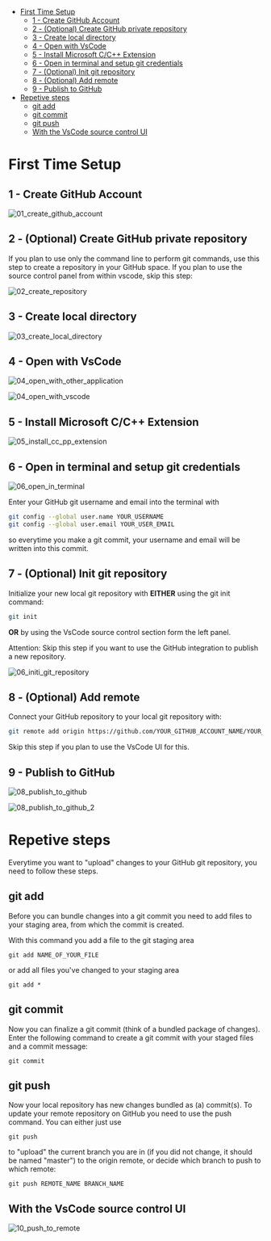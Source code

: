 - [First Time Setup](#first-time-setup)
  - [1 - Create GitHub Account](#1---create-github-account)
  - [2 - (Optional) Create GitHub private repository](#2---optional-create-github-private-repository)
  - [3 - Create local directory](#3---create-local-directory)
  - [4 - Open with VsCode](#4---open-with-vscode)
  - [5 - Install Microsoft C/C++ Extension](#5---install-microsoft-cc-extension)
  - [6 - Open in terminal and setup git credentials](#6---open-in-terminal-and-setup-git-credentials)
  - [7 - (Optional) Init git repository](#7---optional-init-git-repository)
  - [8 - (Optional) Add remote](#8---optional-add-remote)
  - [9 - Publish to GitHub](#9---publish-to-github)
- [Repetive steps](#repetive-steps)
  - [git add](#git-add)
  - [git commit](#git-commit)
  - [git push](#git-push)
  - [With the VsCode source control UI](#with-the-vscode-source-control-ui)

# First Time Setup

## 1 - Create GitHub Account

![01_create_github_account](images/01_create_github_account.png)

## 2 - (Optional) Create GitHub private repository

If you plan to use only the command line to perform git commands, use this step to create a repository in your GitHub space. If you plan to use the source control panel from within vscode, skip this step:

![02_create_repository](images/02_create_repository.png)

## 3 - Create local directory

![03_create_local_directory](images/03_create_local_directory.png)

## 4 - Open with VsCode

![04_open_with_other_application](images/04_open_with_other_application.png)

![04_open_with_vscode](images/04_open_with_vscode.png)

## 5 - Install Microsoft C/C++ Extension

![05_install_cc_pp_extension](images/05_install_cc_pp_extension.png)

## 6 - Open in terminal and setup git credentials

![06_open_in_terminal](images/06_open_terminal.png)

Enter your GitHub git username and email into the terminal with
```bash
git config --global user.name YOUR_USERNAME
git config --global user.email YOUR_USER_EMAIL
```

so everytime you make a git commit, your username and email will be written into this commit.

## 7 - (Optional) Init git repository

Initialize your new local git repository with __EITHER__ using the git init command:
```bash
git init
```

__OR__ by using the VsCode source control section form the left panel.

Attention: Skip this step if you want to use the GitHub integration to publish a new repository.

![06_initi_git_repository](images/07_init_git_repository.png)

## 8 - (Optional) Add remote

Connect your GitHub repository to your local git repository with:
```bash
git remote add origin https://github.com/YOUR_GITHUB_ACCOUNT_NAME/YOUR_GITHUB_REPOSITORY_NAME.git
```
Skip this step if you plan to use the VsCode UI for this.

## 9 - Publish to GitHub

![08_publish_to_github](images/08_publish_to_github.png)

![08_publish_to_github_2](images/08_publish_to_github_2.png)

# Repetive steps

Everytime you want to "upload" changes to your GitHub git repository, you need to follow these steps.

## git add

Before you can bundle changes into a git commit you need to add files to your staging area, from which the commit is created.

With this command you add a file to the git staging area
```
git add NAME_OF_YOUR_FILE
```

or add all files you've changed to your staging area
```
git add *
```

## git commit

Now you can finalize a git commit (think of a bundled package of changes). Enter the following command to create a git commit with your staged files and a commit message:
```
git commit
```

## git push

Now your local repository has new changes bundled as (a) commit(s). To update your remote repository on GitHub you need to use the push command.
You can either just use
```
git push
```
to "upload" the current branch you are in (if you did not change, it should be named "master") to the origin remote, or decide which branch to push to which remote:

```
git push REMOTE_NAME BRANCH_NAME
```

## With the VsCode source control UI

![10_push_to_remote](images/10_push_to_remote.png)
